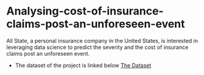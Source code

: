 # Analysing-cost-of-insurance-claims-post-an-unforeseen-event
All State, a personal insurance company in the United States, is interested in leveraging data science to predict the severity and the cost of insurance claims post an unforeseen event.
- The dataset of the project is linked below
  [The Dataset](https://drive.google.com/drive/folders/1d5iFPajC16XnB0yvYx0HXKr9ftT0kYez?usp=drive_link)
